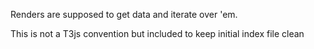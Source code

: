 Renders are supposed to get data and iterate over 'em.

This is not a T3js convention but included to keep initial index file clean
